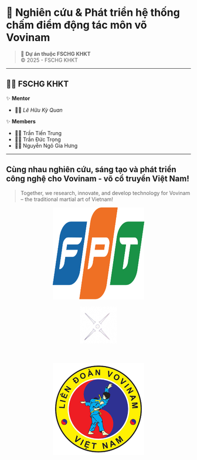 # 🥋 Nghiên cứu & Phát triển hệ thống chấm điểm động tác môn võ Vovinam
> 📘 **Dự án thuộc FSCHG KHKT**  
> © 2025 - FSCHG KHKT
---

## 👨‍🔬 FSCHG KHKT

✨ **Mentor**  
- 🧑‍🏫 *Lê Hữu Kỳ Quan*  

✨ **Members**  
- 👨‍💻 Trần Tiến Trung  
- 👨‍💻 Trần Đức Trọng  
- 👨‍💻 Nguyễn Ngô Gia Hưng  

---
## Cùng nhau nghiên cứu, sáng tạo và phát triển công nghệ cho Vovinam - võ cổ truyền Việt Nam!
> Together, we research, innovate, and develop technology for Vovinam – the traditional martial art of Vietnam!
<div align="center">
  <img src="public/fpt.svg" alt="Logo FPT" width="250" height="250"/>
  <br></br>
  <img src="public/collab.png" alt="Logo FPT" width="100" height="100"/>
  <br></br>
  <br></br>
  <img src="public/vovinam.png" alt="Logo FPT" width="250" height="250"/>
</div>